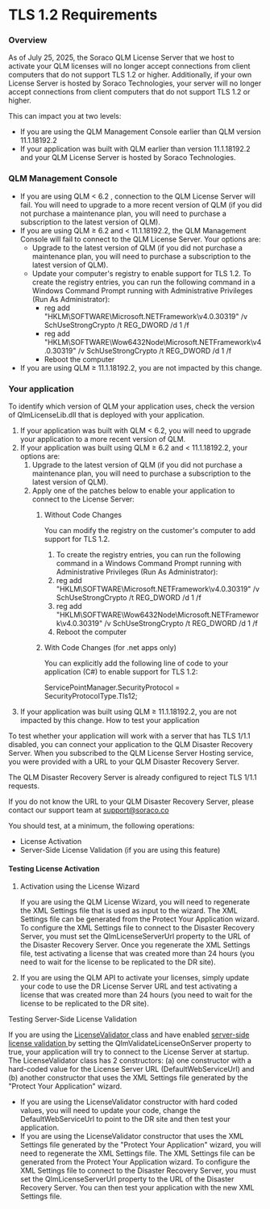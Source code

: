 # TLS 1.2 Requirements

### Overview

As of July 25, 2025, the Soraco QLM License Server that we host to activate your QLM licenses will no longer accept connections from client computers that do not support TLS 1.2 or higher. Additionally, if your own License Server is hosted by Soraco Technologies, your server will no longer accept connections from client computers that do not support TLS 1.2 or higher.

This can impact you at two levels:

* If you are using the QLM Management Console earlier than QLM version 11.1.18192.2
* If your application was built with QLM earlier than version 11.1.18192.2 and your QLM License Server is hosted by Soraco Technologies.

### QLM Management Console

* If you are using QLM < 6.2 , connection to the QLM License Server will fail. You will need to upgrade to a more recent version of QLM (if you did not purchase a maintenance plan, you will need to purchase a subscription to the latest version of QLM).
* If you are using QLM ≥ 6.2 and < 11.1.18192.2, the QLM Management Console will fail to connect to the QLM License Server. Your options are:
  * Upgrade to the latest version of QLM (if you did not purchase a maintenance plan, you will need to purchase a subscription to the latest version of QLM).
  * Update your computer's registry to enable support for TLS 1.2.  To create the registry entries, you can run the following command in a Windows Command Prompt running with Administrative Privileges (Run As Administrator):
    * reg add "HKLM\SOFTWARE\Microsoft.NETFramework\v4.0.30319" /v SchUseStrongCrypto /t REG\_DWORD /d 1 /f
    * reg add "HKLM\SOFTWARE\Wow6432Node\Microsoft.NETFramework\v4.0.30319" /v SchUseStrongCrypto /t REG\_DWORD /d 1 /f
    * Reboot the computer
* If you are using QLM ≥ 11.1.18192.2, you are not impacted by this change.

### Your application

To identify which version of QLM your application uses, check the version of QlmLicenseLib.dll that is deployed with your application.

1. If your application was built with QLM < 6.2, you will need to upgrade your application to a more recent version of QLM.
2. If your application was built using QLM ≥ 6.2 and < 11.1.18192.2, your options are:
   1. Upgrade to the latest version of QLM (if you did not purchase a maintenance plan, you will need to purchase a subscription to the latest version of QLM).
   2. Apply one of the patches below to enable your application to connect to the License Server:
      1.  Without Code Changes

          You can modify the registry on the customer's computer to add support for TLS 1.2.&#x20;

          1. To create the registry entries, you can run the following command in a Windows Command Prompt running with Administrative Privileges (Run As Administrator):
          2. reg add "HKLM\SOFTWARE\Microsoft.NETFramework\v4.0.30319" /v SchUseStrongCrypto /t REG\_DWORD /d 1 /f
          3. reg add "HKLM\SOFTWARE\Wow6432Node\Microsoft.NETFramework\v4.0.30319" /v SchUseStrongCrypto /t REG\_DWORD /d 1 /f
          4. Reboot the computer
      2.  With Code Changes (for .net apps only)

          You can explicitly add the following line of code to your application (C#) to enable support for TLS 1.2:

          ServicePointManager.SecurityProtocol = SecurityProtocolType.Tls12;
3. If your application was built using QLM ≥ 11.1.18192.2, you are not impacted by this change. How to test your application&#x20;

To test whether your application will work with a server that has TLS 1/1.1 disabled, you can connect your application to the QLM Disaster Recovery Server. When you subscribed to the QLM License Server Hosting service, you were provided with a URL to your QLM Disaster Recovery Server.&#x20;

The QLM Disaster Recovery Server is already configured to reject TLS 1/1.1 requests.&#x20;

If you do not know the URL to your QLM Disaster Recovery Server, please contact our support team at support@soraco.co

You should test, at a minimum, the following operations:

* License Activation
* Server-Side License Validation (if you are using this feature)

#### Testing License Activation

1.  Activation using the License Wizard

    If you are using the QLM License Wizard, you will need to regenerate the XML Settings file that is used as input to the wizard. The XML Settings file can be generated from the Protect Your Application wizard. To configure the XML Settings file to connect to the Disaster Recovery Server, you must set the QlmLicenseServerUrl property to the URL of the Disaster Recovery Server. Once you regenerate the XML Settings file, test activating a license that was created more than 24 hours (you need to wait for the license to be replicated to the DR site).
2. If you are using the QLM API to activate your licenses, simply update your code to use the DR License Server URL and test activating a license that was created more than 24 hours (you need to wait for the license to be replicated to the DR site).

Testing Server-Side License Validation

If you are using the [LicenseValidator ](../api-reference/.net-api/licensevalidator/)class and have enabled [server-side license validation ](../faq/server-side-license-validation.md)by setting the QlmValidateLicenseOnServer property to true, your application will try to connect to the License Server at startup. The LicenseValidator class has 2 constructors: (a) one constructor with a hard-coded value for the License Server URL (DefaultWebServiceUrl) and (b) another constructor that uses the XML Settings file generated by the "Protect Your Application" wizard.&#x20;

* If you are using the LicenseValidator constructor with hard coded values, you will need to update your code, change the DefaultWebServiceUrl to point to the DR site and then test your application.
*   If you are using the LicenseValidator constructor that uses the XML Settings file generated by the "Protect Your Application" wizard, you will need  to regenerate the XML Settings file. The XML Settings file can be generated from the Protect Your Application wizard. To configure the XML Settings file to connect to the Disaster Recovery Server, you must set the QlmLicenseServerUrl property to the URL of the Disaster Recovery Server. You can then test your application with the new XML Settings file.









